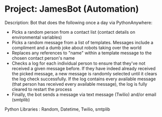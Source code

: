 # Project: JamesBot (Automation)

Description: Bot that does the following once a day via PythonAnywhere:
- Picks a random person from a contact list (contact details on environmental variables)
- Picks a random message from a list of templates. Messages include a compliment and a dumb joke about robots taking over the world
- Replaces any references to "name" within a template message to the chosen contact person's name
- Checks a log for each individual person to ensure that they've not received a given message before. If they have indeed already received the picked message, a new message is randomly  selected until it clears the log check successfully. If the log contains every available message (that person has received every available message), the log is fully cleared to restart the process
- Finally, the bot sends a message via text message (Twilio) and/or email (smtplib)

Python Libraries : Random, Datetime, Twilio, smtplib
